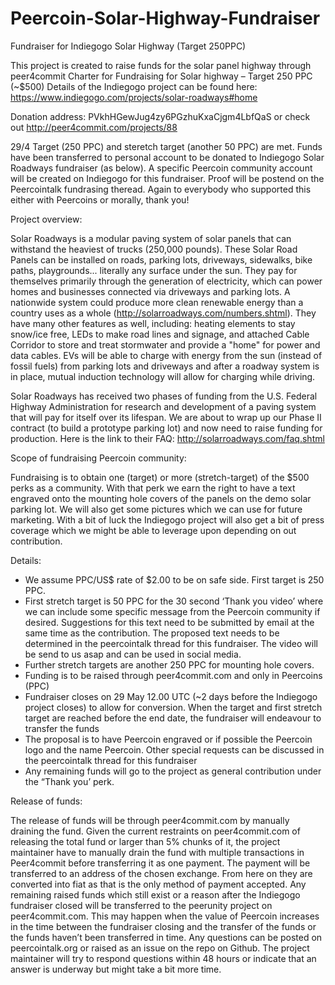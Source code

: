 Peercoin-Solar-Highway-Fundraiser
=================================

Fundraiser for Indiegogo Solar Highway (Target 250PPC)

This project is created to raise funds for the solar panel highway through peer4commit
Charter for Fundraising for Solar highway – Target 250 PPC (~$500)
Details of the Indiegogo project can be found here: https://www.indiegogo.com/projects/solar-roadways#home

Donation address: PVkhHGewJug4zy6PGzhuKxaCjgm4LbfQaS or check out http://peer4commit.com/projects/88

29/4 Target (250 PPC) and steretch target (another 50 PPC) are met. Funds have been transferred to personal account to be donated to Indiegogo Solar Roadways fundraiser (as below). A specific Peercoin community account will be created on Indiegogo for this fundraiser. Proof will be postend on the Peercointalk fundrasing theread.
Again to everybody who supported this either with Peercoins or morally, thank you!


Project overview:

Solar Roadways is a modular paving system of solar panels that can withstand the heaviest of trucks (250,000 pounds). These Solar Road Panels can be installed on roads, parking lots, driveways, sidewalks, bike paths, playgrounds... literally any surface under the sun. They pay for themselves primarily through the generation of electricity, which can power homes and businesses connected via driveways and parking lots. A nationwide system could produce more clean renewable energy than a country uses as a whole (http://solarroadways.com/numbers.shtml). They have many other features as well, including: heating elements to stay snow/ice free, LEDs to make road lines and signage, and attached Cable Corridor to store and treat stormwater and provide a "home" for power and data cables. EVs will be able to charge with energy from the sun (instead of fossil fuels) from parking lots and driveways and after a roadway system is in place, mutual induction technology will allow for charging while driving. 

Solar Roadways has received two phases of funding from the U.S. Federal Highway Administration for research and development of a paving system that will pay for itself over its lifespan. We are about to wrap up our Phase II contract (to build a prototype parking lot) and now need to raise funding for production. 
Here is the link to their FAQ: http://solarroadways.com/faq.shtml


Scope of fundraising Peercoin community:

Fundraising is to obtain one (target) or more (stretch-target) of the $500 perks as a community. With that perk we earn the right to have a text engraved onto the mounting hole covers of the panels on the demo solar parking lot. We will also get some pictures which we can use for future marketing. With a bit of luck the Indiegogo project will also get a bit of press coverage which we might be able to leverage upon depending on out contribution.


Details:

-	We assume PPC/US$ rate of $2.00 to be on safe side. First target is 250 PPC. 
-	First stretch target is 50 PPC for the 30 second ‘Thank you video’ where we can include some specific message from the Peercoin community if desired. Suggestions for this text need to be submitted by email at the same time as the contribution. The proposed text needs to be determined in the peercointalk thread for this fundraiser.
The video will be send to us asap and can be used in social media.
-	Further stretch targets are another 250 PPC for mounting hole covers.
-	Funding is to be raised through peer4commit.com and only in Peercoins (PPC)
-	Fundraiser closes on 29 May 12.00 UTC (~2 days before the Indiegogo project closes) to allow for conversion. When the target and first stretch target are reached before the end date, the fundraiser will endeavour to transfer the funds
-	The proposal is to have Peercoin engraved or if possible the Peercoin logo and the name Peercoin. Other special requests can be discussed in the peercointalk thread for this fundraiser
-	Any remaining funds will go to the project as general contribution under the “Thank you’ perk.


Release of funds:

The release of funds will be through peer4commit.com by manually draining the fund.
Given the current restraints on peer4commit.com of releasing the total fund or larger than 5% chunks of it, the project maintainer have to manually drain the fund with multiple transactions in Peer4commit before transferring it as one payment. The payment will be transferred to an address of the chosen exchange. From here on they are converted into fiat as that is the only method of payment accepted. 
Any remaining raised funds which still exist or a reason after the Indiegogo fundraiser closed will be transferred to the peerunity project on peer4commit.com. This may happen when the value of Peercoin increases in the time between the fundraiser closing and the transfer of the funds or the funds haven’t been transferred in time.
Any questions can be posted on peercointalk.org or raised as an issue on the repo on Github.
The project maintainer will try to respond questions within 48 hours or indicate that an answer is underway but might take a bit more time. 

